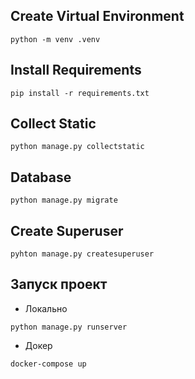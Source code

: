 ## Create Virtual Environment
```
python -m venv .venv
```

## Install Requirements
```
pip install -r requirements.txt
```

## Collect Static
```
python manage.py collectstatic
```

## Database
```
python manage.py migrate
```

## Create Superuser
```
pyhton manage.py createsuperuser
```

## Запуск проект
- Локально 
```
python manage.py runserver
```

- Докер 
```
docker-compose up
```